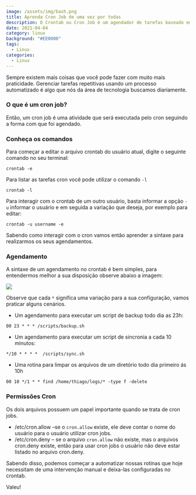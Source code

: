 ```yaml
---
image: /assets/img/bash.png
title: Aprenda Cron Job de uma vez por todas
description: O Crontab ou Cron Job é um agendador de tarefas baseado em tempo em sistemas
date: 2021-04-04
category: linux
background: "#EE0000"
tags:
  - Linux
categories:
  - Linux
---
```

Sempre existem mais coisas que você pode fazer com muito mais praticidade. Gerenciar tarefas repetitivas usando um processo automatizado é algo que nós da área de tecnologia buscamos diariamente.

### O que é um cron job?

Então, um cron job é uma atividade que será executada pelo cron seguindo a forma com que foi agendado. 

### Conheça os comandos

Para começar a editar o arquivo crontab do usuário atual, digite o seguinte comando no seu terminal:

```
crontab -e
```

Para listar as tarefas cron você pode utilizar o comando `-l`

```
crontab -l
```

Para interagir com o crontab de um outro usuário, basta informar a opção `-u` informar o usuário e em seguida a variação que deseja, por exemplo para editar:

```
crontab -u username -e
```

Sabendo como interagir com o cron vamos então aprender a sintaxe para realizarmos os seus agendamentos.

### Agendamento

A sintaxe de um agendamento no crontab é bem simples, para entendermos melhor a sua disposição observe abaixo a imagem:

![](/assets/img/crontab.png)

Observe que cada `*` significa uma variação para a sua configuração, vamos praticar alguns cenários.

 * Um agendamento para executar um script de backup todo dia as 23h:
```
00 23 * * * /scripts/backup.sh
```
* Um agendamento para executar um script de sincronia a cada 10 minutos:

```
*/10 * * * *  /scripts/sync.sh
```
* Uma rotina para limpar os arquivos de um diretório todo dia primeiro ás 10h 
```
00 10 */1 * * find /home/thiago/logs/* -type f -delete
```

### Permissões Cron
Os dois arquivos possuem um papel importante quando se trata de cron jobs.

* /etc/cron.allow –se o `cron.allow` existe, ele deve contar o nome do usuário para o usuário utilizar cron jobs.
* /etc/cron.deny – se o arquivo `cron.allow` não existe, mas o arquivos cron.deny existe, então para usar cron jobs o usuário não deve estar listado no arquivo cron.deny.


Sabendo disso, podemos começar a automatizar nossas rotinas que hoje necessitam de uma intervenção manual e deixa-las configuradas no crontab.

Valeu! 